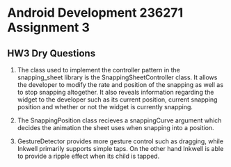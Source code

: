 # Android Development 236271 Assignment 3


## HW3 Dry Questions

1. The class used to implement the controller pattern in the 
snapping_sheet library is the SnappingSheetController class. It allows the developer to modify the rate and position of the snapping as well as to stop snapping altogether. It also reveals information regarding the widget to the developer such as its current position, current snapping position and whether or not the widget is currently snapping.

2. The SnappingPosition class recieves a snappingCurve argument which decides the animation the sheet uses when snapping into a position.

3. GestureDetector provides more gesture control such as dragging, while Inkwell primarily supports simple taps. On the other hand Inkwell is able to provide a ripple effect when its child is tapped.